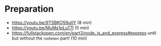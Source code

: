 # Preparation

- https://youtu.be/9TSBKO59u0Y (8 min)
- https://youtu.be/MuMs1pLuT7I (5 min)
- https://fullstackopen.com/en/part3/node_js_and_express#express until but without the `nodemon` part! (10 min)
